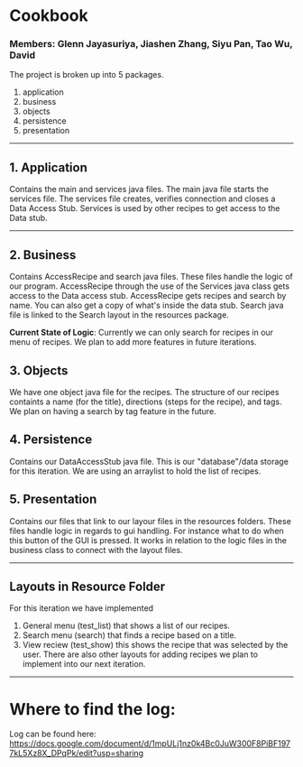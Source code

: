 # Cookbook
### Members: Glenn Jayasuriya, Jiashen Zhang, Siyu Pan, Tao Wu, David

The project is broken up into 5 packages.
1. application
2. business
3. objects
4. persistence
5. presentation
----

## 1. Application
Contains the main and services java files.
The main java file starts the services file.
The services file creates, verifies connection and closes a Data Access Stub.
Services is used by other recipes to get access to the Data stub.

---

## 2. Business
Contains AccessRecipe and search java files.
These files handle the logic of our program.
AccessRecipe through the use of the Services java class gets access to the Data access stub.
AccessRecipe gets recipes and search by name. You can also get a copy of what's inside the data stub.
Search java file is linked to the Search layout in the resources package.

**Current State of Logic**: Currently we can only search for recipes in our menu of recipes. We plan to add more features in future iterations.

## 3. Objects
We have one object java file for the recipes. The structure of our recipes containts a name (for the title), directions (steps for the recipe), and tags.
We plan on having a search by tag feature in the future.

## 4. Persistence
Contains our DataAccessStub java file. This is our "database"/data storage for this iteration. 
We are using an arraylist to hold the list of recipes.

## 5. Presentation
Contains our files that link to our layour files in the resources folders.
These files handle logic in regards to gui handling. For instance what to do when this button of the GUI is pressed.
It works in relation to the logic files in the business class to connect with the layout files.

-----
Layouts in Resource Folder
----

For this iteration we have implemented 
1. General menu (test_list) that shows a list of our recipes.
2. Search menu (search) that finds a recipe based on a title.
3. View reciew (test_show) this shows the recipe that was selected by the user.
There are also other layouts for adding recipes we plan to implement into our next iteration.

---
# Where to find the log:
Log can be found here: https://docs.google.com/document/d/1mpULj1nz0k4Bc0JuW300F8PiBF1977kL5Xz8X_DPqPk/edit?usp=sharing

